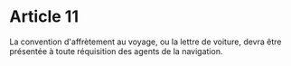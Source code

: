 # Article 11

La convention d'affrètement au voyage, ou la lettre de voiture, devra être présentée à toute réquisition des agents de la navigation.
